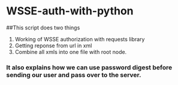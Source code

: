 # WSSE-auth-with-python
##This script does two things 
1. Working of WSSE authorization with requests library 
2. Getting reponse from url in xml
3. Combine all xmls into one file with root node.

### It also explains how we can use password digest before sending our user and pass over to the server.

